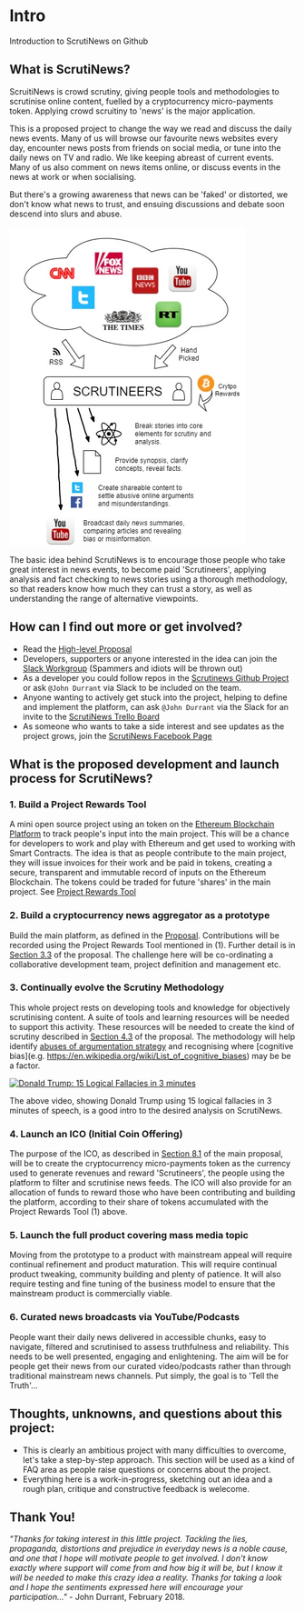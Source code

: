 # Intro
Introduction to ScrutiNews on Github

## What is ScrutiNews?
ScruitiNews is crowd scrutiny, giving people tools and methodologies to scrutinise online content, fuelled by a cryptocurrency micro-payments token. Applying crowd scruitiny to 'news' is the major application.

This is a proposed project to change the way we read and discuss the daily news events.  Many of us will browse our favourite news websites every day, encounter news posts from friends on social media, or tune into the daily news on TV and radio. We like keeping abreast of current events. Many of us also comment on news items online, or discuss events in the news at work or when socialising.

But there's a growing awareness that news can be 'faked' or distorted, we don't know what news to trust, and ensuing discussions and debate soon descend into slurs and abuse.

<img src="drawio_scrutinews.jpg">

The basic idea behind ScrutiNews is to encourage those people who take great interest in news events, to become paid 'Scrutineers', applying analysis and fact checking to news stories using a thorough methodology, so that readers know how much they can trust a story, as well as understanding the range of alternative viewpoints.

## How can I find out more or get involved?
* Read the [High-level Proposal](https://github.com/ScrutiNews/proposal/blob/master/README.md)
* Developers, supporters or anyone interested in the idea can join the [Slack Workgroup](https://join.slack.com/t/scrutinews/shared_invite/enQtMzI0MTk4MjY0MjEzLTVlNTBkYTg0ZjdlYTcxZTBkY2I0ZmNlNGU5MzE4ZjhkODE1ZDgxMTViYzUxMWU3MTk4MDBkNTQ2YjVjYTRlNTY) (Spammers and idiots will be thrown out)
* As a developer you could follow repos in the [Scrutinews Github Project](https://github.com/ScrutiNews) or ask `@John Durrant` via Slack to be included on the team.
* Anyone wanting to actively get stuck into the project, helping to define and implement the platform, can ask `@John Durrant` via the Slack for an invite to the [ScrutiNews Trello Board](https://trello.com/scrutinews)
* As someone who wants to take a side interest and see updates as the project grows, join the [ScrutiNews Facebook Page](https://www.facebook.com/scrutinews)

## What is the proposed development and launch process for ScrutiNews?

### 1. Build a Project Rewards Tool
A mini open source project using an token on the [Ethereum Blockchain Platform](https://www.ethereum.org/) to track people's input into the main project. This will be a chance for developers to work and play with Ethereum and get used to working with Smart Contracts. The idea is that as people contribute to the main project, they will issue invoices for their work and be paid in tokens, creating a secure, transparent and immutable record of inputs on the Ethereum Blockchain. The tokens could be traded for future 'shares' in the main project. See [Project Rewards Tool](https://github.com/ScrutiNews/proposal/blob/master/appendix-I-project-rewards-tool.md) 

### 2. Build a cryptocurrency news aggregator as a prototype
Build the main platform, as defined in the [Proposal](https://github.com/ScrutiNews/proposal/blob/master/README.md). Contributions will be recorded using the Project Rewards Tool mentioned in (1). Further detail is in [Section 3.3](https://github.com/ScrutiNews/proposal/blob/master/project-description.md#33-cryptoassets---initial-use-case-for-the-scrutinews-platform) of the proposal. The challenge here will be co-ordinating a collaborative development team, project definition and management etc. 

### 3. Continually evolve the Scrutiny Methodology
This whole project rests on developing tools and knowledge for objectively scrutinising content. A suite of tools and learning resources will be needed to support this activity. These resources will be needed to create the kind of scrutiny described in [Section 4.3](https://github.com/ScrutiNews/proposal/blob/master/how-platform-and-features.md#43-scrutineers) of the proposal. The methodology will help identify [abuses of argumentation strategy](https://en.wikipedia.org/wiki/List_of_fallacies) and recognising where [cognitive bias](e.g. https://en.wikipedia.org/wiki/List_of_cognitive_biases) may be be a factor. 

[![Donald Trump: 15 Logical Fallacies in 3 minutes](https://img.youtube.com/vi/w2CxDu7jiyE/0.jpg)](httsp://www.youtube.com/watch?v=w2CxDu7jiyE "Donald Trump: 15 Logical Fallacies in 3 minutes")

The above video, showing Donald Trump using 15 logical fallacies in 3 minutes of speech, is a good intro to the desired analysis on ScrutiNews.

### 4. Launch an ICO (Initial Coin Offering)
The purpose of the ICO, as described in [Section 8.1](https://github.com/ScrutiNews/proposal/blob/master/business-considerations.md#81-funding-and-proposed-ico) of the main proposal, will be to create the cryptocurrency micro-payments token as the currency used to generate revenues and reward 'Scrutineers', the people using the platform to filter and scrutinise news feeds. The ICO will also provide for an allocation of funds to reward those who have been contributing and building the platform, according to their share of tokens accumulated with the Project Rewards Tool (1) above.

### 5. Launch the full product covering mass media topic
Moving from the prototype to a product with mainstream appeal will require continual refinement and product maturation. This will require continual product tweaking, community building and plenty of patience. It will also require testing and fine tuning of the business model to ensure that the mainstream product is commercially viable. 

### 6. Curated news broadcasts via YouTube/Podcasts
People want their daily news delivered in accessible chunks, easy to navigate, filtered and scrutinised to assess truthfulness and reliability. This needs to be well presented, engaging and enlightening. The aim will be for people get their news from our curated video/podcasts rather than through traditional mainstream news channels. Put simply, the goal is to 'Tell the Truth'... 

## Thoughts, unknowns, and questions about this project:
* This is clearly an ambitious project with many difficulties to overcome, let's take a step-by-step approach. This section will be used as a kind of FAQ area as people raise questions or concerns about the project.
* Everything here is a work-in-progress, sketching out an idea and a rough plan, critique and constructive feedback is welecome.

## Thank You!
*"Thanks for taking interest in this little project. Tackling the lies, propaganda, distortions and prejudice in everyday news is a noble cause, and one that I hope will motivate people to get involved. I don't know exactly where support will come from and how big it will be, but I know it will be needed to make this crazy idea a reality. Thanks for taking a look and I hope the sentiments expressed here will encourage your participation..."* -  John Durrant, February 2018.
